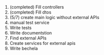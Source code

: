 1. (completed) Fill controllers
2. (completed) Fill dtos
3. (5/7) create main logic without external APIs
4. manual test service
5. Write tests
6. Write documentstion
7. Find external APIs
8. Create services for external apis
9. Write bechela